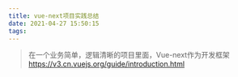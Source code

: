 ```yaml
---
title: vue-next项目实践总结
date: 2021-04-27 15:50:15
tags:
---
```

> 在一个业务简单，逻辑清晰的项目里面，Vue-next作为开发框架
https://v3.cn.vuejs.org/guide/introduction.html